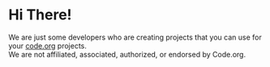 # Hi There!
We are just some developers who are creating projects that you can use for your [code.org](https://code.org) projects.  
We are not affiliated, associated, authorized, or endorsed by Code.org.
